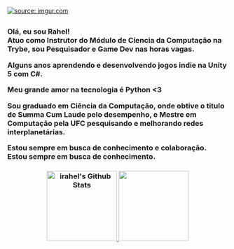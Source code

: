 <a alt="Github banner" href="https://imgur.com/zvjqDkZ"><img src="https://i.imgur.com/zvjqDkZ.jpg" title="source: imgur.com" /></a>
## 

<h3> Olá, eu sou Rahel!<br>
Atuo como Instrutor do Módulo de Ciencia da Computação na Trybe, sou Pesquisador e Game Dev nas horas vagas. <br>

Alguns anos aprendendo e desenvolvendo jogos indie na Unity 5 com C#.<br>
 
Meu grande amor na tecnologia é Python <3<br>

Sou graduado em Ciência da Computação, onde obtive o titulo de Summa Cum Laude pelo desempenho, e Mestre em Computação pela UFC pesquisando e melhorando redes interplanetárias. <br>

Estou sempre em busca de conhecimento e colaboração.<br>
Estou sempre em busca de conhecimento. <h3>

<div align="center">
  <a href="https://github.com/irahel">
  <img height="160em" src="https://github-readme-stats.vercel.app/api?username=irahel&include_all_commits=true&count_private=true&show_icons=true&line_height=20&title_color=BB0000&icon_color=BB0000&text_color=D3D3D3&bg_color=0,000000,4A0000" alt="irahel's Github Stats">
  <img height="160em" src="https://github-readme-stats.vercel.app/api/top-langs/?username=irahel&layout=compact&title_color=BB0000&text_color=FFFFFF&bg_color=0,000000,4A0000"/>
</div>


 
